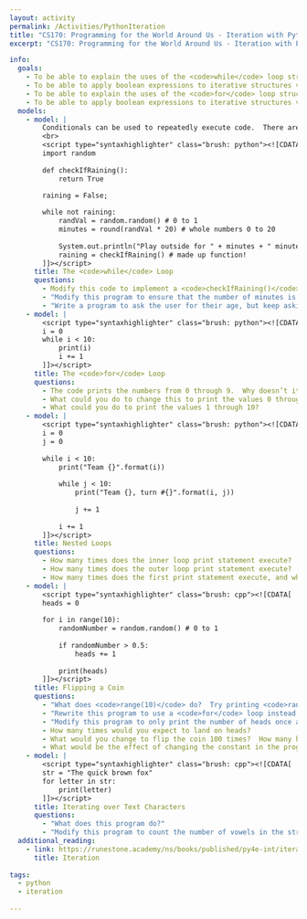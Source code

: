 ```yaml
---
layout: activity
permalink: /Activities/PythonIteration
title: "CS170: Programming for the World Around Us - Iteration with Python"
excerpt: "CS170: Programming for the World Around Us - Iteration with Python"

info:
  goals: 
    - To be able to explain the uses of the <code>while</code> loop structure 
    - To be able to apply boolean expressions to iterative structures via the <code>while</code> loop    
    - To be able to explain the uses of the <code>for</code> loop structure 
    - To be able to apply boolean expressions to iterative structures via the <code>for</code> loop    
  models:
    - model: |
        Conditionals can be used to repeatedly execute code.  There are two varieties of these &quot;loops:&quot; the for loop (which is useful when counting the number of iterations that are needed), and the while loop (which is useful for executing until something is true).
        <br>    
        <script type="syntaxhighlighter" class="brush: python"><![CDATA[
        import random
        
        def checkIfRaining():
            return True
        
        raining = False;

        while not raining:
            randVal = random.random() # 0 to 1
            minutes = round(randVal * 20) # whole numbers 0 to 20
        
            System.out.println("Play outside for " + minutes + " minutes!");
            raining = checkIfRaining() # made up function!
        ]]></script>        
      title: The <code>while</code> Loop
      questions:
        - Modify this code to implement a <code>checkIfRaining()</code> function that generates a random number between 1 and 10, and returns <code>true</code> if the number is greater than 7 (and return <code>false</code> otherwise).
        - "Modify this program to ensure that the number of minutes is never 0 (make it at least 1)."
        - "Write a program to ask the user for their age, but keep asking until they enter a positive number."       
    - model: |
        <script type="syntaxhighlighter" class="brush: python"><![CDATA[
        i = 0
        while i < 10:
            print(i)
            i += 1
        ]]></script>    
      title: The <code>for</code> Loop
      questions:
        - The code prints the numbers from 0 through 9.  Why doesn’t it also print the value 10?
        - What could you do to change this to print the values 0 through 10?  
        - What could you do to print the values 1 through 10?
    - model: |
        <script type="syntaxhighlighter" class="brush: python"><![CDATA[
        i = 0
        j = 0
        
        while i < 10:
            print("Team {}".format(i))
            
            while j < 10:
                print("Team {}, turn #{}".format(i, j))
                
                j += 1
                
            i += 1
        ]]></script>     
      title: Nested Loops
      questions:
        - How many times does the inner loop print statement execute?
        - How many times does the outer loop print statement execute?
        - How many times does the first print statement execute, and why?
    - model: |
        <script type="syntaxhighlighter" class="brush: cpp"><![CDATA[
        heads = 0
        
        for i in range(10):
            randomNumber = random.random() # 0 to 1
            
            if randomNumber > 0.5:
                heads += 1
                
            print(heads)
        ]]></script>     
      title: Flipping a Coin
      questions:
        - "What does <code>range(10)</code> do?  Try printing <code>range(10)</code> to the screen; how does it work?"
        - "Rewrite this program to use a <code>for</code> loop instead."
        - "Modify this program to only print the number of heads once after the loop has finished."
        - How many times would you expect to land on heads?
        - What would you change to flip the coin 100 times?  How many heads would you expect then?
        - What would be the effect of changing the constant in the program from 0.5 to 0.3?
    - model: |
        <script type="syntaxhighlighter" class="brush: cpp"><![CDATA[
        str = "The quick brown fox"
        for letter in str:
            print(letter)
        ]]></script>     
      title: Iterating over Text Characters
      questions:
        - "What does this program do?"
        - "Modify this program to count the number of vowels in the string, and print out the result."
  additional_reading:
    - link: https://runestone.academy/ns/books/published/py4e-int/iterations/toctree.html
      title: Iteration
      
tags:
  - python
  - iteration
  
---
```


